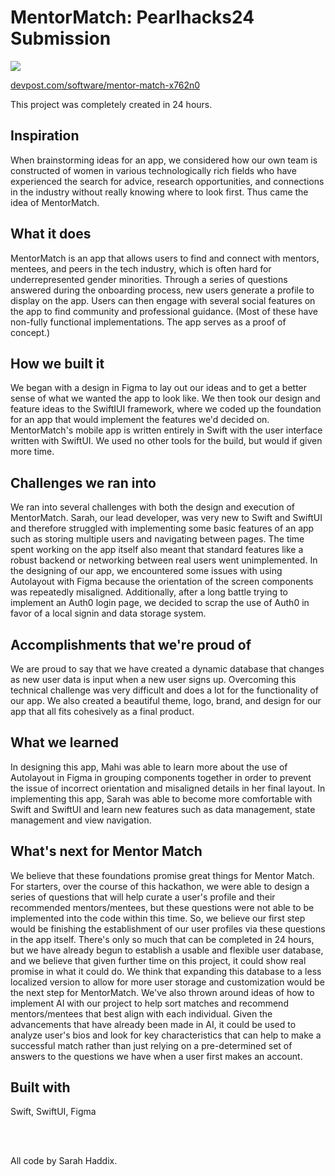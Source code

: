 # MentorMatch: Pearlhacks24 Submission
![](https://github.com/jmnguyen04/pearlhacks/Demo.gif)

[devpost.com/software/mentor-match-x762n0](https://devpost.com/software/mentor-match-x762n0)

This project was completely created in 24 hours.

## Inspiration
When brainstorming ideas for an app, we considered how our own team is constructed of women in various technologically rich fields who have experienced the search for advice, research opportunities, and connections in the industry without really knowing where to look first. Thus came the idea of MentorMatch.

## What it does
MentorMatch is an app that allows users to find and connect with mentors, mentees, and peers in the tech industry, which is often hard for underrepresented gender minorities. Through a series of questions answered during the onboarding process, new users generate a profile to display on the app. Users can then engage with several social features on the app to find community and professional guidance. (Most of these have non-fully functional implementations. The app serves as a proof of concept.)

## How we built it
We began with a design in Figma to lay out our ideas and to get a better sense of what we wanted the app to look like. We then took our design and feature ideas to the SwiftIUI framework, where we coded up the foundation for an app that would implement the features we'd decided on. MentorMatch's mobile app is written entirely in Swift with the user interface written with SwiftUI. We used no other tools for the build, but would if given more time.

## Challenges we ran into
We ran into several challenges with both the design and execution of MentorMatch. Sarah, our lead developer, was very new to Swift and SwiftUI and therefore struggled with implementing some basic features of an app such as storing multiple users and navigating between pages. The time spent working on the app itself also meant that standard features like a robust backend or networking between real users went unimplemented. In the designing of our app, we encountered some issues with using Autolayout with Figma because the orientation of the screen components was repeatedly misaligned. Additionally, after a long battle trying to implement an Auth0 login page, we decided to scrap the use of Auth0 in favor of a local signin and data storage system.

## Accomplishments that we're proud of
We are proud to say that we have created a dynamic database that changes as new user data is input when a new user signs up. Overcoming this technical challenge was very difficult and does a lot for the functionality of our app. We also created a beautiful theme, logo, brand, and design for our app that all fits cohesively as a final product.

## What we learned
In designing this app, Mahi was able to learn more about the use of Autolayout in Figma in grouping components together in order to prevent the issue of incorrect orientation and misaligned details in her final layout. In implementing this app, Sarah was able to become more comfortable with Swift and SwiftUI and learn new features such as data management, state management and view navigation.

## What's next for Mentor Match
We believe that these foundations promise great things for Mentor Match. For starters, over the course of this hackathon, we were able to design a series of questions that will help curate a user's profile and their recommended mentors/mentees, but these questions were not able to be implemented into the code within this time. So, we believe our first step would be finishing the establishment of our user profiles via these questions in the app itself. There's only so much that can be completed in 24 hours, but we have already begun to establish a usable and flexible user database, and we believe that given further time on this project, it could show real promise in what it could do. We think that expanding this database to a less localized version to allow for more user storage and customization would be the next step for MentorMatch. We've also thrown around ideas of how to implement AI with our project to help sort matches and recommend mentors/mentees that best align with each individual. Given the advancements that have already been made in AI, it could be used to analyze user's bios and look for key characteristics that can help to make a successful match rather than just relying on a pre-determined set of answers to the questions we have when a user first makes an account.

## Built with
Swift, SwiftUI, Figma

<br>
<br>

All code by Sarah Haddix.
